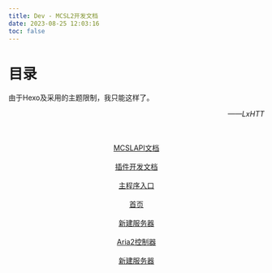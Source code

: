 ```yaml
---
title: Dev - MCSL2开发文档
date: 2023-08-25 12:03:16
toc: false
---
```

# 目录
由于Hexo及采用的主题限制，我只能这样了。 <p align="right"><i>——LxHTT</i></p>

<div>
    <center>
        <br><br><a href="/MCSL2DevGuide/MCSLAPI.html">MCSLAPI文档</a>
        <br><br><a href="/MCSL2DevGuide/PluginsDev.html">插件开发文档</a>
        <br><br><a href="/MCSL2DevGuide/MainEntry.html">主程序入口</a>
        <br><br><a href="/MCSL2DevGuide/HomePage.html">首页</a>
        <br><br><a href="/MCSL2DevGuide/ConfigurePage.html">新建服务器</a>
        <br><br><a href="/MCSL2DevGuide/HomePage.html">Aria2控制器</a>
        <br><br><a href="/MCSL2DevGuide/ConfigurePage.html">新建服务器</a>
    </center>
</div>

<!-- <div>
    <center>
        <br><br><a href="/MCSL2DevGuide">回到目录</a>
    </center>
</div> -->
